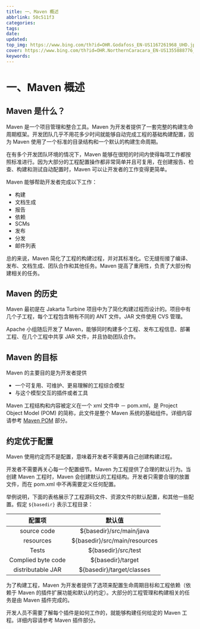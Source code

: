```yaml
---
title: 一、Maven 概述
abbrlink: 50c511f3
categories: 
tags: 
date: 
updated: 
top_img: https://www.bing.com/th?id=OHR.Godafoss_EN-US1167261968_UHD.jpg
cover: https://www.bing.com/th?id=OHR.NorthernCaracara_EN-US1355888776_UHD.jpg
keywords: 
---
```

# 一、Maven 概述

## Maven 是什么？

Maven 是一个项目管理和整合工具。Maven 为开发者提供了一套完整的构建生命周期框架。开发团队几乎不用花多少时间就能够自动完成工程的基础构建配置，因为 Maven 使用了一个标准的目录结构和一个默认的构建生命周期。

在有多个开发团队环境的情况下，Maven 能够在很短的时间内使得每项工作都按照标准进行。因为大部分的工程配置操作都非常简单并且可复用，在创建报告、检查、构建和测试自动配置时，Maven 可以让开发者的工作变得更简单。

Maven 能够帮助开发者完成以下工作：

- 构建
- 文档生成
- 报告
- 依赖
- SCMs
- 发布
- 分发
- 邮件列表

总的来说，Maven 简化了工程的构建过程，并对其标准化。它无缝衔接了编译、发布、文档生成、团队合作和其他任务。Maven 提高了重用性，负责了大部分构建相关的任务。

## Maven 的历史

Maven 最初是在 Jakarta Turbine 项目中为了简化构建过程而设计的。项目中有几个子工程，每个工程包含稍有不同的 ANT 文件。JAR 文件使用 CVS 管理。

Apache 小组随后开发了 Maven，能够同时构建多个工程、发布工程信息、部署工程、在几个工程中共享 JAR 文件，并且协助团队合作。

## Maven 的目标

Maven 的主要目的是为开发者提供

- 一个可复用、可维护、更易理解的工程综合模型
- 与这个模型交互的插件或者工具

Maven 工程结构和内容被定义在一个 xml 文件中 － pom.xml，是 Project Object Model (POM) 的简称，此文件是整个 Maven 系统的基础组件。详细内容请参考 [Maven POM](https://www.w3cschool.cn/maven/varq1ht4.html) 部分。

## 约定优于配置

Maven 使用约定而不是配置，意味着开发者不需要再自己创建构建过程。

开发者不需要再关心每一个配置细节。Maven 为工程提供了合理的默认行为。当创建 Maven 工程时，Maven 会创建默认的工程结构。开发者只需要合理的放置文件，而在 pom.xml 中不再需要定义任何配置。

举例说明，下面的表格展示了工程源码文件、资源文件的默认配置，和其他一些配置。假定 `${basedir}` 表示工程目录：

|       配置项       |            默认值             |
| :----------------: | :---------------------------: |
|    source code     |   ${basedir}/src/main/java    |
|     resources      | ${basedir}/src/main/resources |
|       Tests        |      ${basedir}/src/test      |
| Complied byte code |       ${basedir}/target       |
| distributable JAR  |   ${basedir}/target/classes   |

为了构建工程，Maven 为开发者提供了选项来配置生命周期目标和工程依赖（依赖于 Maven 的插件扩展功能和默认的约定）。大部分的工程管理和构建相关的任务是由 Maven 插件完成的。

开发人员不需要了解每个插件是如何工作的，就能够构建任何给定的 Maven 工程。详细内容请参考 Maven 插件部分。